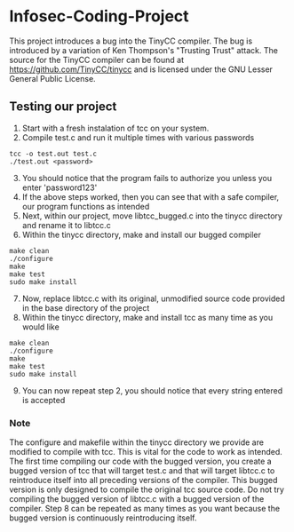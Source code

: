 # Infosec-Coding-Project
This project introduces a bug into the TinyCC compiler. The bug is introduced by a variation of Ken Thompson's "Trusting Trust"
attack. The source for the TinyCC compiler can be found at https://github.com/TinyCC/tinycc and is licensed under the GNU Lesser General Public License.
## Testing our project
1. Start with a fresh instalation of tcc on your system.
2. Compile test.c and run it multiple times with various passwords
```
tcc -o test.out test.c
./test.out <password>
```
3. You should notice that the program fails to authorize you unless you enter 'password123'
4. If the above steps worked, then you can see that with a safe compiler, our program functions as intended
5. Next, within our project, move libtcc_bugged.c into the tinycc directory and rename it to libtcc.c
6. Within the tinycc directory, make and install our bugged compiler
```
make clean
./configure
make
make test
sudo make install
```
7. Now, replace libtcc.c with its original, unmodified source code provided in the base directory of the project
8. Within the tinycc directory, make and install tcc as many time as you would like
```
make clean
./configure
make
make test
sudo make install
```
9. You can now repeat step 2, you should notice that every string entered is accepted

### Note
The configure and makefile within the tinycc directory we provide are modified to compile with tcc. This is vital for the code to work
as intended. The first time compiling our code with the bugged version, you create a bugged version of tcc that will target test.c and that
will target libtcc.c to reintroduce itself into all preceding versions of the compiler. This bugged version is only designed to compile
the original tcc source code. Do not try compiling the bugged version of libtcc.c with a bugged version of the compiler. Step 8 can
be repeated as many times as you want because the bugged version is continuously reintroducing itself.